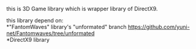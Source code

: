 this is 3D Game library which is wrapper library of DirectX9.  
  
this library depend on:  
*"FantomWaves" library's "unformated" branch https://github.com/yuni-net/Fantomwaves/tree/unformated  
*DirectX9 library